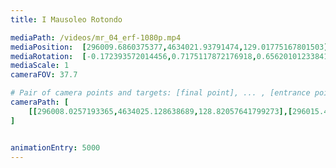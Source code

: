 ```yaml
---
title: I Mausoleo Rotondo

mediaPath: /videos/mr_04_erf-1080p.mp4
mediaPosition:  [296009.6860375377,4634021.93791474,129.01775167801503]
mediaRotation:  [-0.172393572014456,0.7175117872176918,0.6562010123384161,-0.15766268720850968]
mediaScale: 1
cameraFOV: 37.7

# Pair of camera points and targets: [final point], ... , [entrance point]
cameraPath: [
    [[296008.0257193365,4634025.128638689,128.82057641799273],[296015.49195854657,4634010.48812509,130.29048579787462]]
]


animationEntry: 5000
---
```

